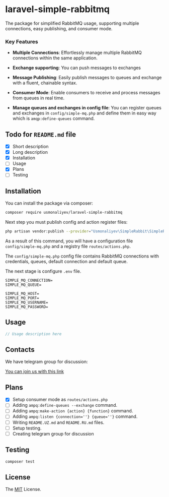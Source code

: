 # laravel-simple-rabbitmq

The package for simplified RabbitMQ usage, supporting multiple connections, easy publishing, and consumer mode.

### Key Features

- **Multiple Connections**: Effortlessly manage multiple RabbitMQ connections within the same application.

- **Exchange supporting**: You can push messages to exchanges

- **Message Publishing**: Easily publish messages to queues and exchange with a fluent, chainable syntax.

- **Consumer Mode**: Enable consumers to receive and process messages from queues in real time.

- **Manage queues and exchanges in config file**: You can register queues and exchanges in `config/simple-mq.php` and
  define them in easy way which is `amqp:define-queues` command.

## Todo for `README.md` file

- [x] Short description
- [x] Long description
- [x] Installation
- [ ] Usage
- [x] Plans
- [ ] Testing

## Installation

You can install the package via composer:

```bash
composer require usmonaliyev/laravel-simple-rabbitmq
```

Next step you must publish config and action register files:

```bash
php artisan vendor:publish --provider="Usmonaliyev\SimpleRabbit\SimpleRabbitMQServiceProvider"
```

As a result of this command, you will have a configuration file `config/simple-mq.php` and a registry file
`routes/actions.php`.

The `config/simple-mq.php` config file contains RabbitMQ connections with credentials, queues, default connection and
default queue.

The next stage is configure `.env` file.

```.dotenv
SIMPLE_MQ_CONNECTION=
SIMPLE_MQ_QUEUE=

SIMPLE_MQ_HOST=
SIMPLE_MQ_PORT=
SIMPLE_MQ_USERNAME=
SIMPLE_MQ_PASSWORD=
```

## Usage

```php
// Usage description here
```

## Contacts

We have telegram group for discussion:

[You can join us with this link](https://t.me/+P7PlyAdDQAJjM2Fi)

## Plans

- [x] Setup consumer mode as `routes/actions.php`
- [ ] Adding `ampq:define-queues --exchange` command.
- [ ] Adding `ampq:make-action {action} {function}` command.
- [ ] Adding `ampq:listen {connection=''} {queue=''}` command.
- [ ] Writing `README.UZ.md` and `README.RU.md` files.
- [ ] Setup testing.
- [ ] Creating telegram group for discussion

## Testing

```bash
composer test
```

## License

The [MIT](LICENSE.md) License.